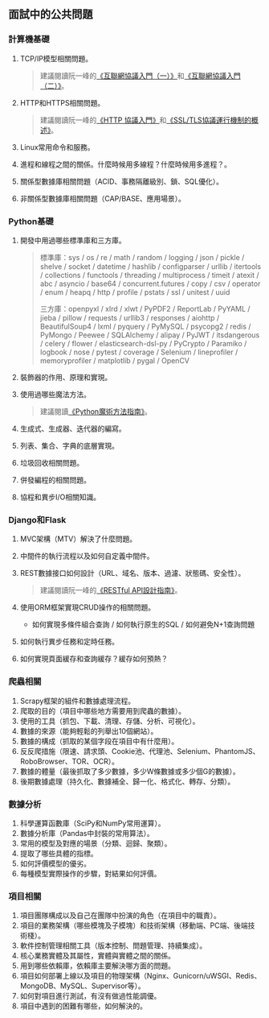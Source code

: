 ## 面試中的公共問題

### 計算機基礎

1. TCP/IP模型相關問題。

   > 建議閱讀阮一峰的[《互聯網協議入門（一）》](http://www.ruanyifeng.com/blog/2012/05/internet_protocol_suite_part_i.html)和[《互聯網協議入門（二）》](http://www.ruanyifeng.com/blog/2012/06/internet_protocol_suite_part_ii.html)。

2. HTTP和HTTPS相關問題。

   > 建議閱讀阮一峰的[《HTTP 協議入門》](http://www.ruanyifeng.com/blog/2016/08/http.html)和[《SSL/TLS協議運行機制的概述》](http://www.ruanyifeng.com/blog/2014/02/ssl_tls.html)。

3. Linux常用命令和服務。

4. 進程和線程之間的關係。什麼時候用多線程？什麼時候用多進程？。

5. 關係型數據庫相關問題（ACID、事務隔離級別、鎖、SQL優化）。

6. 非關係型數據庫相關問題（CAP/BASE、應用場景）。

### Python基礎

1. 開發中用過哪些標準庫和三方庫。

   > 標準庫：sys / os / re / math / random / logging / json / pickle / shelve / socket / datetime / hashlib / configparser / urllib / itertools / collections / functools / threading / multiprocess / timeit / atexit / abc / asyncio / base64 / concurrent.futures / copy / csv / operator / enum / heapq / http / profile / pstats / ssl / unitest / uuid
   >
   > 三方庫：openpyxl / xlrd / xlwt / PyPDF2 / ReportLab / PyYAML / jieba / pillow / requests / urllib3 / responses / aiohttp / BeautifulSoup4 / lxml / pyquery / PyMySQL / psycopg2 / redis / PyMongo / Peewee / SQLAlchemy / alipay / PyJWT / itsdangerous / celery / flower / elasticsearch-dsl-py / PyCrypto / Paramiko / logbook / nose / pytest / coverage / Selenium / lineprofiler / memoryprofiler / matplotlib / pygal / OpenCV

2. 裝飾器的作用、原理和實現。

3. 使用過哪些魔法方法。

   > 建議閱讀[《Python魔術方法指南》](https://pycoders-weekly-chinese.readthedocs.io/en/latest/issue6/a-guide-to-pythons-magic-methods.html)。

4. 生成式、生成器、迭代器的編寫。

5. 列表、集合、字典的底層實現。

6. 垃圾回收相關問題。

7. 併發編程的相關問題。

8. 協程和異步I/O相關知識。

### Django和Flask

1. MVC架構（MTV）解決了什麼問題。

2. 中間件的執行流程以及如何自定義中間件。

3. REST數據接口如何設計（URL、域名、版本、過濾、狀態碼、安全性）。

   > 建議閱讀阮一峰的[《RESTful API設計指南》](http://www.ruanyifeng.com/blog/2014/05/restful_api.html)。

4. 使用ORM框架實現CRUD操作的相關問題。

   - 如何實現多條件組合查詢 / 如何執行原生的SQL / 如何避免N+1查詢問題

5. 如何執行異步任務和定時任務。

6. 如何實現頁面緩存和查詢緩存？緩存如何預熱？

### 爬蟲相關

1. Scrapy框架的組件和數據處理流程。
2. 爬取的目的（項目中哪些地方需要用到爬蟲的數據）。
3. 使用的工具（抓包、下載、清理、存儲、分析、可視化）。
4. 數據的來源（能夠輕鬆的列舉出10個網站）。
5. 數據的構成（抓取的某個字段在項目中有什麼用）。
6. 反反爬措施（限速、請求頭、Cookie池、代理池、Selenium、PhantomJS、RoboBrowser、TOR、OCR）。
7. 數據的體量（最後抓取了多少數據，多少W條數據或多少個G的數據）。
8. 後期數據處理（持久化、數據補全、歸一化、格式化、轉存、分類）。

### 數據分析

1. 科學運算函數庫（SciPy和NumPy常用運算）。
2. 數據分析庫（Pandas中封裝的常用算法）。
3. 常用的模型及對應的場景（分類、迴歸、聚類）。
4. 提取了哪些具體的指標。
5. 如何評價模型的優劣。
6. 每種模型實際操作的步驟，對結果如何評價。

### 項目相關

1. 項目團隊構成以及自己在團隊中扮演的角色（在項目中的職責）。
2. 項目的業務架構（哪些模塊及子模塊）和技術架構（移動端、PC端、後端技術棧）。
3. 軟件控制管理相關工具（版本控制、問題管理、持續集成）。
4. 核心業務實體及其屬性，實體與實體之間的關係。
5. 用到哪些依賴庫，依賴庫主要解決哪方面的問題。
6. 項目如何部署上線以及項目的物理架構（Nginx、Gunicorn/uWSGI、Redis、MongoDB、MySQL、Supervisor等）。
7. 如何對項目進行測試，有沒有做過性能調優。
8. 項目中遇到的困難有哪些，如何解決的。